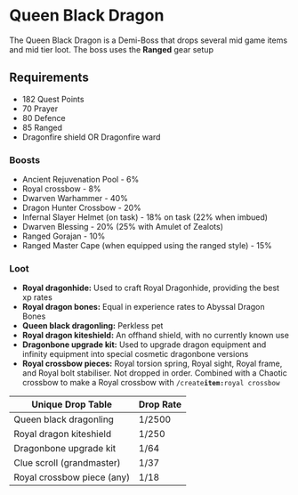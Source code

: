 # Queen Black Dragon

The Queen Black Dragon is a Demi-Boss that drops several mid game items and mid tier loot. The boss uses the **Ranged** gear setup&#x20;

## Requirements

* 182 Quest Points
* 70 Prayer
* 80 Defence
* 85 Ranged
* Dragonfire shield OR Dragonfire ward

### Boosts

* Ancient Rejuvenation Pool - 6%
* Royal crossbow - 8%
* Dwarven Warhammer - 40%
* Dragon Hunter Crossbow - 20%
* Infernal Slayer Helmet (on task) - 18% on task (22% when imbued)
* Dwarven Blessing - 20% (25% with Amulet of Zealots)
* Ranged Gorajan - 10%
* Ranged Master Cape (when equipped using the ranged style) - 15%

### Loot

* **Royal dragonhide:** Used to craft Royal Dragonhide, providing the best xp rates
* **Royal dragon bones:** Equal in experience rates to Abyssal Dragon Bones
* **Queen black dragonling:** Perkless pet
* **Royal dragon kiteshield:** An offhand shield, with no currently known use
* **Dragonbone upgrade kit:** Used to upgrade dragon equipment and infinity equipment into special cosmetic dragonbone versions
* **Royal crossbow pieces:** Royal torsion spring, Royal sight, Royal frame, and Royal bolt stabiliser. Not dropped in order. Combined with a Chaotic crossbow to make a Royal crossbow with `/create`**`item:`**`royal crossbow`

| **Unique Drop Table**      | **Drop Rate** |
| -------------------------- | ------------- |
| Queen black dragonling     | 1/2500        |
| Royal dragon kiteshield    | 1/250         |
| Dragonbone upgrade kit     | 1/64          |
| Clue scroll (grandmaster)  | 1/37          |
| Royal crossbow piece (any) | 1/18          |
